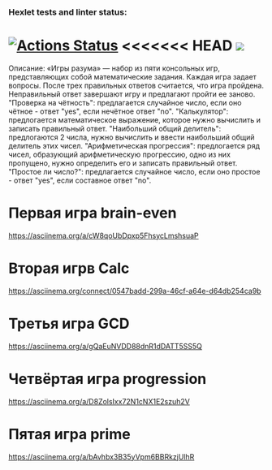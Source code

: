 ### Hexlet tests and linter status:
[![Actions Status](https://github.com/Nikapa2/python-project-lvl1/workflows/hexlet-check/badge.svg)](https://github.com/Nikapa2/python-project-lvl1/actions)
<<<<<<< HEAD
<a href="https://codeclimate.com/github/Nikapa2/python-project-lvl1/maintainability"><img src="https://api.codeclimate.com/v1/badges/919021e884d2f43d8e26/maintainability" /></a>
=======

Описание:
 «Игры разума» — набор из пяти консольных игр, представляющих собой математические задания. Каждая игра задает вопросы. После трех правильных ответов считается, что игра пройдена. Неправильный ответ завершают игру и предлагают пройти ее заново. 
 "Проверка на чётность": предлагается случайное число, если оно чётное - ответ "yes", если нечётное ответ "no".
 "Калькулятор": предлогается математическое выражение, которое нужно вычислить и записать правильный ответ.
 "Наибольший общий делитель": предлогаются 2 числа, нужно вычислить и ввести наибольший общий делитель этих чисел.
 "Арифметическая прогрессия": предлогается ряд чисел, образующий арифметическую прогрессию, одно из них пропущено, нужно определить его и записать правильный ответ.
 "Простое ли число?": предлагается случайное число, если оно простое - ответ "yes", если составное ответ "no".

# Первая игра brain-even
https://asciinema.org/a/cW8qoUbDpxp5FhsycLmshsuaP

# Вторая игрв Calc
https://asciinema.org/connect/0547badd-299a-46cf-a64e-d64db254ca9b

# Третья игра GCD
https://asciinema.org/a/gQaEuNVDD88dnR1dDATT5SS5Q

# Четвёртая игра progression
https://asciinema.org/a/D8ZolsIxx72N1cNX1E2szuh2V
<script id="asciicast-D8ZolsIxx72N1cNX1E2szuh2V" src="https://asciinema.org/a/D8ZolsIxx72N1cNX1E2szuh2V.js" async></script>

# Пятая игра prime
https://asciinema.org/a/bAvhbx3B35yVpm6BBRkzjUlhR
<script id="asciicast-bAvhbx3B35yVpm6BBRkzjUlhR" src="https://asciinema.org/a/bAvhbx3B35yVpm6BBRkzjUlhR.js" async></script>